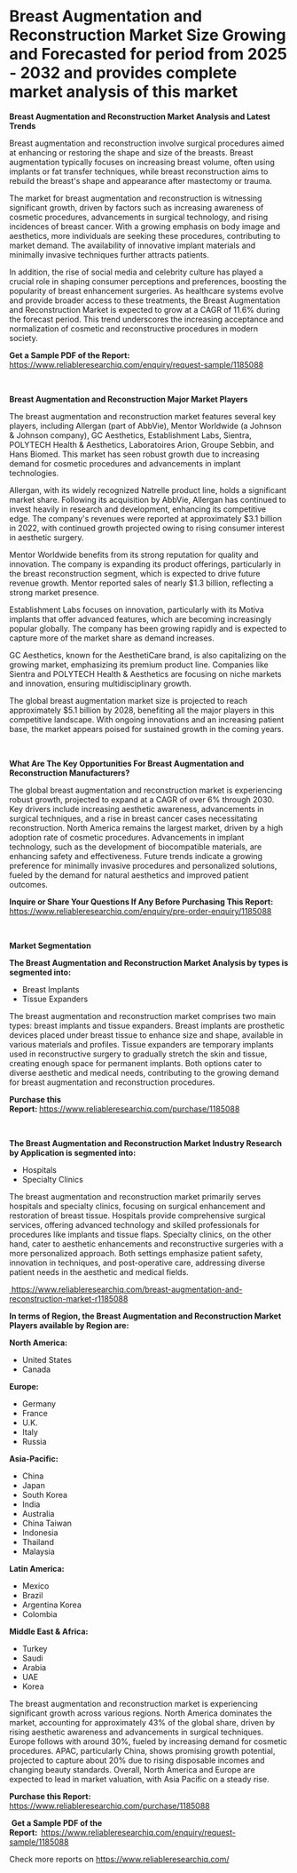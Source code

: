 <p><h1>Breast Augmentation and Reconstruction Market Size Growing and Forecasted for period from 2025 - 2032 and provides complete market analysis of this market</h1></p><p><strong>Breast Augmentation and Reconstruction Market Analysis and Latest Trends</strong></p>
<p><p>Breast augmentation and reconstruction involve surgical procedures aimed at enhancing or restoring the shape and size of the breasts. Breast augmentation typically focuses on increasing breast volume, often using implants or fat transfer techniques, while breast reconstruction aims to rebuild the breast's shape and appearance after mastectomy or trauma. </p><p>The market for breast augmentation and reconstruction is witnessing significant growth, driven by factors such as increasing awareness of cosmetic procedures, advancements in surgical technology, and rising incidences of breast cancer. With a growing emphasis on body image and aesthetics, more individuals are seeking these procedures, contributing to market demand. The availability of innovative implant materials and minimally invasive techniques further attracts patients. </p><p>In addition, the rise of social media and celebrity culture has played a crucial role in shaping consumer perceptions and preferences, boosting the popularity of breast enhancement surgeries. As healthcare systems evolve and provide broader access to these treatments, the Breast Augmentation and Reconstruction Market is expected to grow at a CAGR of 11.6% during the forecast period. This trend underscores the increasing acceptance and normalization of cosmetic and reconstructive procedures in modern society.</p></p>
<p><strong>Get a Sample PDF of the Report:&nbsp;</strong> <a href="https://www.reliableresearchiq.com/enquiry/request-sample/1185088?utm_campaign=1137&utm_medium=2&utm_source=Github&utm_content=ia&utm_term=11012025&utm_id=breast-augmentation-and-reconstruction">https://www.reliableresearchiq.com/enquiry/request-sample/1185088</a></p>
<p>&nbsp;</p>
<p><strong>Breast Augmentation and Reconstruction Major Market Players</strong></p>
<p><p>The breast augmentation and reconstruction market features several key players, including Allergan (part of AbbVie), Mentor Worldwide (a Johnson & Johnson company), GC Aesthetics, Establishment Labs, Sientra, POLYTECH Health & Aesthetics, Laboratoires Arion, Groupe Sebbin, and Hans Biomed. This market has seen robust growth due to increasing demand for cosmetic procedures and advancements in implant technologies.</p><p>Allergan, with its widely recognized Natrelle product line, holds a significant market share. Following its acquisition by AbbVie, Allergan has continued to invest heavily in research and development, enhancing its competitive edge. The company's revenues were reported at approximately $3.1 billion in 2022, with continued growth projected owing to rising consumer interest in aesthetic surgery.</p><p>Mentor Worldwide benefits from its strong reputation for quality and innovation. The company is expanding its product offerings, particularly in the breast reconstruction segment, which is expected to drive future revenue growth. Mentor reported sales of nearly $1.3 billion, reflecting a strong market presence.</p><p>Establishment Labs focuses on innovation, particularly with its Motiva implants that offer advanced features, which are becoming increasingly popular globally. The company has been growing rapidly and is expected to capture more of the market share as demand increases.</p><p>GC Aesthetics, known for the AesthetiCare brand, is also capitalizing on the growing market, emphasizing its premium product line. Companies like Sientra and POLYTECH Health & Aesthetics are focusing on niche markets and innovation, ensuring multidisciplinary growth.</p><p>The global breast augmentation market size is projected to reach approximately $5.1 billion by 2028, benefiting all the major players in this competitive landscape. With ongoing innovations and an increasing patient base, the market appears poised for sustained growth in the coming years.</p></p>
<p>&nbsp;</p>
<p><strong>What Are The Key Opportunities For Breast Augmentation and Reconstruction Manufacturers?</strong></p>
<p><p>The global breast augmentation and reconstruction market is experiencing robust growth, projected to expand at a CAGR of over 6% through 2030. Key drivers include increasing aesthetic awareness, advancements in surgical techniques, and a rise in breast cancer cases necessitating reconstruction. North America remains the largest market, driven by a high adoption rate of cosmetic procedures. Advancements in implant technology, such as the development of biocompatible materials, are enhancing safety and effectiveness. Future trends indicate a growing preference for minimally invasive procedures and personalized solutions, fueled by the demand for natural aesthetics and improved patient outcomes.</p></p>
<p><strong>Inquire or Share Your Questions If Any Before Purchasing This Report:</strong> <a href="https://www.reliableresearchiq.com/enquiry/pre-order-enquiry/1185088?utm_campaign=1137&utm_medium=2&utm_source=Github&utm_content=ia&utm_term=11012025&utm_id=breast-augmentation-and-reconstruction">https://www.reliableresearchiq.com/enquiry/pre-order-enquiry/1185088</a></p>
<p>&nbsp;</p>
<p><strong>Market Segmentation</strong></p>
<p><strong>The Breast Augmentation and Reconstruction Market Analysis by types is segmented into:</strong></p>
<p><ul><li>Breast Implants</li><li>Tissue Expanders</li></ul></p>
<p><p>The breast augmentation and reconstruction market comprises two main types: breast implants and tissue expanders. Breast implants are prosthetic devices placed under breast tissue to enhance size and shape, available in various materials and profiles. Tissue expanders are temporary implants used in reconstructive surgery to gradually stretch the skin and tissue, creating enough space for permanent implants. Both options cater to diverse aesthetic and medical needs, contributing to the growing demand for breast augmentation and reconstruction procedures.</p></p>
<p><strong>Purchase this Report:&nbsp;</strong><a href="https://www.reliableresearchiq.com/purchase/1185088?utm_campaign=1137&utm_medium=2&utm_source=Github&utm_content=ia&utm_term=11012025&utm_id=breast-augmentation-and-reconstruction">https://www.reliableresearchiq.com/purchase/1185088</a></p>
<p>&nbsp;</p>
<p><strong>The Breast Augmentation and Reconstruction Market Industry Research by Application is segmented into:</strong></p>
<p><ul><li>Hospitals</li><li>Specialty Clinics</li></ul></p>
<p><p>The breast augmentation and reconstruction market primarily serves hospitals and specialty clinics, focusing on surgical enhancement and restoration of breast tissue. Hospitals provide comprehensive surgical services, offering advanced technology and skilled professionals for procedures like implants and tissue flaps. Specialty clinics, on the other hand, cater to aesthetic enhancements and reconstructive surgeries with a more personalized approach. Both settings emphasize patient safety, innovation in techniques, and post-operative care, addressing diverse patient needs in the aesthetic and medical fields.</p></p>
<p><a href="https://www.reliableresearchiq.com/breast-augmentation-and-reconstruction-market-r1185088?utm_campaign=1137&utm_medium=2&utm_source=Github&utm_content=ia&utm_term=11012025&utm_id=breast-augmentation-and-reconstruction">&nbsp;https://www.reliableresearchiq.com/breast-augmentation-and-reconstruction-market-r1185088</a></p>
<p><strong>In terms of Region, the Breast Augmentation and Reconstruction Market Players available by Region are:</strong></p>
<p>
    <p> <strong> North America: </strong>
        <ul>
            <li>United States</li>
            <li>Canada</li>
        </ul>
        </p> 
    <p> <strong> Europe: </strong>
        <ul>
            <li>Germany</li>
            <li>France</li>
            <li>U.K.</li>
            <li>Italy</li>
            <li>Russia</li>
        </ul>
        </p> 
    <p> <strong> Asia-Pacific: </strong>
        <ul>
            <li>China</li>
            <li>Japan</li>
            <li>South Korea</li>
            <li>India</li>
            <li>Australia</li>
            <li>China Taiwan</li>
            <li>Indonesia</li>
            <li>Thailand</li>
            <li>Malaysia</li>
        </ul>
        </p> 
    <p> <strong> Latin America: </strong>
        <ul>
            <li>Mexico</li>
            <li>Brazil</li>
            <li>Argentina Korea</li>
            <li>Colombia</li>
        </ul>
        </p> 
    <p> <strong> Middle East & Africa: </strong>
        <ul>
            <li>Turkey</li>
            <li>Saudi</li>
            <li>Arabia</li>
            <li>UAE</li>
            <li>Korea</li>
        </ul>
    </p>
    </p>
<p><p>The breast augmentation and reconstruction market is experiencing significant growth across various regions. North America dominates the market, accounting for approximately 43% of the global share, driven by rising aesthetic awareness and advancements in surgical techniques. Europe follows with around 30%, fueled by increasing demand for cosmetic procedures. APAC, particularly China, shows promising growth potential, projected to capture about 20% due to rising disposable incomes and changing beauty standards. Overall, North America and Europe are expected to lead in market valuation, with Asia Pacific on a steady rise.</p></p>
<p><strong>Purchase this Report: </strong><a href="https://www.reliableresearchiq.com/purchase/1185088?utm_campaign=1137&utm_medium=2&utm_source=Github&utm_content=ia&utm_term=11012025&utm_id=breast-augmentation-and-reconstruction">https://www.reliableresearchiq.com/purchase/1185088</a></p>
<p>&nbsp;<strong>Get a Sample PDF of the Report:&nbsp;&nbsp;</strong><a href="https://www.reliableresearchiq.com/enquiry/request-sample/1185088?utm_campaign=1137&utm_medium=2&utm_source=Github&utm_content=ia&utm_term=11012025&utm_id=breast-augmentation-and-reconstruction">https://www.reliableresearchiq.com/enquiry/request-sample/1185088</a></p>
<p><strong></strong></p>
<p>Check more reports on <a href="https://www.reliableresearchiq.com/?utm_campaign=1137&utm_medium=2&utm_source=Github&utm_content=ia&utm_term=11012025&utm_id=breast-augmentation-and-reconstruction">https://www.reliableresearchiq.com/</a></p>
